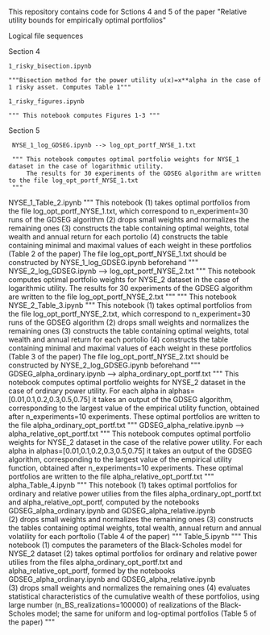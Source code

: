This repository contains code for Sctions 4 and 5 of the paper "Relative utility bounds for empirically optimal portfolios"

Logical file sequences

Section 4

    1_risky_bisection.ipynb
  
    """Bisection method for the power utility u(x)=x**alpha in the case of 1 risky asset. Computes Table 1"""
    
    1_risky_figures.ipynb
    
    """ This notebook computes Figures 1-3 """
    
Section 5

     NYSE_1_log_GDSEG.ipynb --> log_opt_portf_NYSE_1.txt
     
     """ This notebook computes optimal portfolio weights for NYSE_1 dataset in the case of logarithmic utility.     
         The results for 30 experiments of the GDSEG algorithm are written to the file log_opt_portf_NYSE_1.txt
     """ 
     
 NYSE_1_Table_2.ipynb 
   """ This notebook 
  (1) takes optimal portfolios from the file log_opt_portf_NYSE_1.txt, which correspond to n_experiment=30 runs of the GDSEG algorithm 
  (2) drops small weights and normalizes the remaining ones
  (3) constructs the table containing optimal weights, total wealth and annual return for each portolio
  (4) constructs the table containing minimal and maximal values of each weight in these portfolios (Table 2 of the paper)
  The file log_opt_portf_NYSE_1.txt should be constructed by NYSE_1_log_GDSEG.ipynb beforehand
  """
 NYSE_2_log_GDSEG.ipynb --> log_opt_portf_NYSE_2.txt
  """ This notebook computes optimal portfolio weights for NYSE_2 dataset in the case of logarithmic utility.
  The results for 30 experiments of the GDSEG algorithm are written to the file log_opt_portf_NYSE_2.txt
  """
  """ This notebook 
 NYSE_2_Table_3.ipynb
  """ This notebook 
  (1) takes optimal portfolios from the file log_opt_portf_NYSE_2.txt, which correspond to n_experiment=30 runs of the GDSEG algorithm 
  (2) drops small weights and normalizes the remaining ones
  (3) constructs the table containing optimal weights, total wealth and annual return for each portolio
  (4) constructs the table containing minimal and maximal values of each weight in these portfolios (Table 3 of the paper)
  The file log_opt_portf_NYSE_2.txt should be constructed by NYSE_2_log_GDSEG.ipynb beforehand
  """
 GDSEG_alpha_ordinary.ipynb --> alpha_ordinary_opt_portf.txt
  """ This notebook computes optimal portfolio weights for NYSE_2 dataset in the case of ordinary power utility.
  For each alpha in alphas=[0.01,0.1,0.2,0.3,0.5,0.75] it takes an output of the GDSEG algorithm, corresponding to the largest value of the empirical utility function, obtained after n_experiments=10 experiments. 
  These optimal portfolios are written to the file alpha_ordinary_opt_portf.txt
  """
 GDSEG_alpha_relative.ipynb --> alpha_relative_opt_portf.txt
  """ This notebook computes optimal portfolio weights for NYSE_2 dataset in the case of the relative power utility.
  For each alpha in alphas=[0.01,0.1,0.2,0.3,0.5,0.75] it takes an output of the GDSEG algorithm, corresponding to the largest value of the empirical utility function, obtained after n_experiments=10 experiments. 
  These optimal portfolios are written to the file alpha_relative_opt_portf.txt
  """
 alpha_Table_4.ipynb
  """ This notebook 
  (1) takes optimal portfolios for ordinary and relative power utilies from the files alpha_ordinary_opt_portf.txt and alpha_relative_opt_portf, computed by the notebooks GDSEG_alpha_ordinary.ipynb and GDSEG_alpha_relative.ipynb  
  (2) drops small weights and normalizes the remaining ones
  (3) constructs the tables containing optimal weights, total wealth, annual return and annual volatility for each porftolio (Table 4 of the paper)
  """
 Table_5.ipynb
  """ This notebook 
  (1) computes the parameters of the Black-Scholes model for NYSE_2 dataset
  (2) takes optimal portfolios for ordinary and relative power utilies from the files alpha_ordinary_opt_portf.txt and alpha_relative_opt_portf, 
  formed by the notebooks GDSEG_alpha_ordinary.ipynb and GDSEG_alpha_relative.ipynb  
  (3) drops small weights and normalizes the remaining ones
  (4) evaluates statistical characteristics of the cumulative wealth of these portfolios, using large number (n_BS_realizations=100000) of realizations of the Black-Scholes model; 
  the same for uniform and log-optimal portfolios (Table 5 of the paper)
  """
